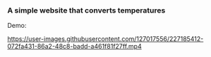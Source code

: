 ### A simple website that converts temperatures

Demo:


https://user-images.githubusercontent.com/127017556/227185412-072fa431-86a2-48c8-badd-a461f81f27ff.mp4

